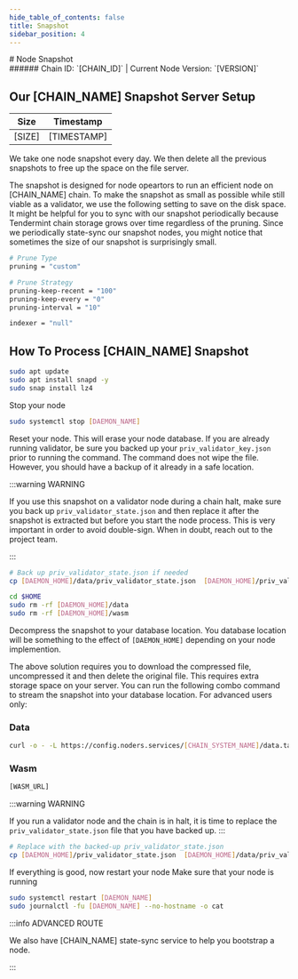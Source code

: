 ```yaml
---
hide_table_of_contents: false
title: Snapshot
sidebar_position: 4
---
```


<div class="h1-with-icon icon-[CHAIN_SYSTEM_NAME]">
# Node Snapshot
</div>
###### Chain ID: `[CHAIN_ID]` | Current Node Version: `[VERSION]`

## Our [CHAIN_NAME] Snapshot Server Setup

| Size   | Timestamp   |
|--------|-------------|
| [SIZE] | [TIMESTAMP] |


We take one node snapshot every day. We then delete all the previous snapshots to free up the space on the file server.

The snapshot is designed for node opeartors to run an efficient node on [CHAIN_NAME] chain. To make the snapshot as small as possible while still viable as a validator, we use the following setting to save on the disk space. It might be helpful for you to sync with our snapshot periodically because Tendermint chain storage grows over time regardless of the pruning. Since we periodically state-sync our snapshot nodes, you might notice that sometimes the size of our snapshot is surprisingly small.

```bash title="app.toml"
# Prune Type
pruning = "custom"

# Prune Strategy
pruning-keep-recent = "100"
pruning-keep-every = "0"
pruning-interval = "10"
```

```bash title="config.toml"
indexer = "null"
```

## How To Process [CHAIN_NAME] Snapshot
```bash
sudo apt update
sudo apt install snapd -y
sudo snap install lz4
```

Stop your node
```bash
sudo systemctl stop [DAEMON_NAME]
```
Reset your node. This will erase your node database. If you are already running validator, be sure you backed up your `priv_validator_key.json` prior to running the command. The command does not wipe the file. However, you should have a backup of it already in a safe location.

:::warning WARNING

If you use this snapshot on a validator node during a chain halt, make sure you back up `priv_validator_state.json` and then replace it after the snapshot is extracted but before you start the node process. This is very important in order to avoid double-sign. When in doubt, reach out to the project team.

:::

```bash
# Back up priv_validator_state.json if needed
cp [DAEMON_HOME]/data/priv_validator_state.json  [DAEMON_HOME]/priv_validator_state.json

cd $HOME
sudo rm -rf [DAEMON_HOME]/data
sudo rm -rf [DAEMON_HOME]/wasm
```

Decompress the snapshot to your database location. You database location will be something to the effect of `[DAEMON_HOME]` depending on your node implemention.

The above solution requires you to download the compressed file, uncompressed it and then delete the original file. This requires extra storage space on your server. You can run the following combo command to stream the snapshot into your database location. For advanced users only:
### Data
```bash
curl -o - -L https://config.noders.services/[CHAIN_SYSTEM_NAME]/data.tar.lz4 | lz4 -d | tar -x -C [DAEMON_HOME]
```
### Wasm
```bash
[WASM_URL]
```

:::warning WARNING

If you run a validator node and the chain is in halt, it is time to replace the `priv_validator_state.json` file that you have backed up.
:::

```bash
# Replace with the backed-up priv_validator_state.json
cp [DAEMON_HOME]/priv_validator_state.json  [DAEMON_HOME]/data/priv_validator_state.json
```

If everything is good, now restart your node
Make sure that your node is running

```bash
sudo systemctl restart [DAEMON_NAME]
sudo journalctl -fu [DAEMON_NAME] --no-hostname -o cat
```

:::info ADVANCED ROUTE

We also have [CHAIN_NAME] state-sync service to help you bootstrap a node.

:::
